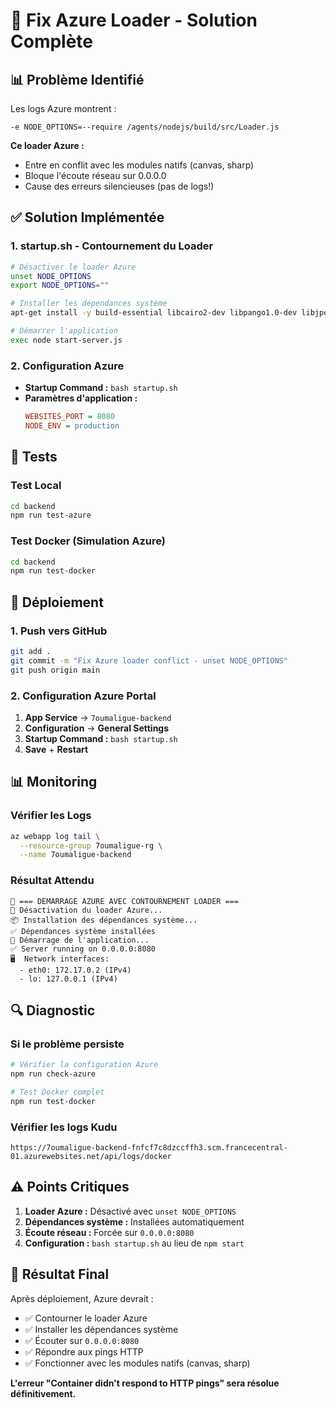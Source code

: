 # 🚨 Fix Azure Loader - Solution Complète

## 📊 Problème Identifié

Les logs Azure montrent :
```
-e NODE_OPTIONS=--require /agents/nodejs/build/src/Loader.js
```

**Ce loader Azure :**
- Entre en conflit avec les modules natifs (canvas, sharp)
- Bloque l'écoute réseau sur 0.0.0.0
- Cause des erreurs silencieuses (pas de logs!)

## ✅ Solution Implémentée

### 1. **startup.sh** - Contournement du Loader
```bash
# Désactiver le loader Azure
unset NODE_OPTIONS
export NODE_OPTIONS=""

# Installer les dépendances système
apt-get install -y build-essential libcairo2-dev libpango1.0-dev libjpeg-dev libgif-dev librsvg2-dev

# Démarrer l'application
exec node start-server.js
```

### 2. **Configuration Azure**
- **Startup Command :** `bash startup.sh`
- **Paramètres d'application :**
  ```ini
  WEBSITES_PORT = 8080
  NODE_ENV = production
  ```

## 🧪 Tests

### Test Local
```bash
cd backend
npm run test-azure
```

### Test Docker (Simulation Azure)
```bash
cd backend
npm run test-docker
```

## 🚀 Déploiement

### 1. Push vers GitHub
```bash
git add .
git commit -m "Fix Azure loader conflict - unset NODE_OPTIONS"
git push origin main
```

### 2. Configuration Azure Portal
1. **App Service** → `7oumaligue-backend`
2. **Configuration** → **General Settings**
3. **Startup Command :** `bash startup.sh`
4. **Save** + **Restart**

## 📊 Monitoring

### Vérifier les Logs
```bash
az webapp log tail \
  --resource-group 7oumaligue-rg \
  --name 7oumaligue-backend
```

### Résultat Attendu
```
🚀 === DÉMARRAGE AZURE AVEC CONTOURNEMENT LOADER ===
🔧 Désactivation du loader Azure...
📦 Installation des dépendances système...
✅ Dépendances système installées
🚀 Démarrage de l'application...
✅ Server running on 0.0.0.0:8080
🖥️  Network interfaces:
  - eth0: 172.17.0.2 (IPv4)
  - lo: 127.0.0.1 (IPv4)
```

## 🔍 Diagnostic

### Si le problème persiste
```bash
# Vérifier la configuration Azure
npm run check-azure

# Test Docker complet
npm run test-docker
```

### Vérifier les logs Kudu
```
https://7oumaligue-backend-fnfcf7c8dzccffh3.scm.francecentral-01.azurewebsites.net/api/logs/docker
```

## ⚠️ Points Critiques

1. **Loader Azure :** Désactivé avec `unset NODE_OPTIONS`
2. **Dépendances système :** Installées automatiquement
3. **Écoute réseau :** Forcée sur `0.0.0.0:8080`
4. **Configuration :** `bash startup.sh` au lieu de `npm start`

## 🎯 Résultat Final

Après déploiement, Azure devrait :
- ✅ Contourner le loader Azure
- ✅ Installer les dépendances système
- ✅ Écouter sur `0.0.0.0:8080`
- ✅ Répondre aux pings HTTP
- ✅ Fonctionner avec les modules natifs (canvas, sharp)

**L'erreur "Container didn't respond to HTTP pings" sera résolue définitivement.** 